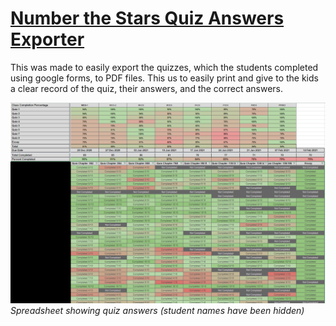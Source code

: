 
# [Number the Stars Quiz Answers Exporter](https://github.com/Natf/google-apps-script/tree/master/Number-the-Stars)
This was made to easily export the quizzes, which the students completed using google forms, to PDF files. This us to easily print and give to the kids a clear record of the quiz, their answers, and the correct answers.

![Spreadsheet of quiz answers](https://raw.githubusercontent.com/Natf/google-apps-script/master/Number-the-Stars/nts-quiz-spreadsheet.png)
*Spreadsheet showing quiz answers (student names have been hidden)*
